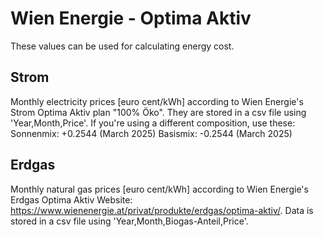 # Wien Energie - Optima Aktiv
These values can be used for calculating energy cost.

## Strom
Monthly electricity prices [euro cent/kWh] according to Wien Energie's Strom Optima Aktiv plan "100% Öko".
They are stored in a csv file using 'Year,Month,Price'.
If you're using a different composition, use these:
Sonnenmix: +0.2544 (March 2025)
Basismix: -0.2544 (March 2025)

## Erdgas
Monthly natural gas prices [euro cent/kWh] according to Wien Energie's Erdgas Optima Aktiv Website: https://www.wienenergie.at/privat/produkte/erdgas/optima-aktiv/.
Data is stored in a csv file using 'Year,Month,Biogas-Anteil,Price'.
